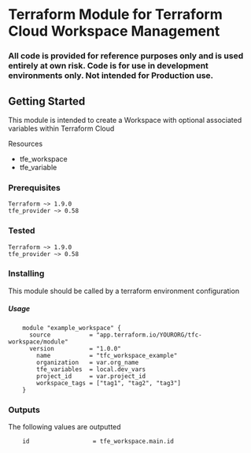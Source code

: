 # Terraform Module for Terraform Cloud Workspace Management
### All code is provided for reference purposes only and is used entirely at own risk. Code is for use in development environments only. Not intended for Production use.


## Getting Started

This module is intended to create a Workspace with optional associated variables within Terraform Cloud

Resources
- tfe_workspace
- tfe_variable


### Prerequisites

    Terraform ~> 1.9.0
    tfe_provider ~> 0.58

### Tested

    Terraform ~> 1.9.0
    tfe_provider ~> 0.58
### Installing

This module should be called by a terraform environment configuration

##### Usage

```
    module "example_workspace" {
      source           = "app.terraform.io/YOURORG/tfc-workspace/module"
      version          = "1.0.0"
        name           = "tfc_workspace_example"
        organization   = var.org_name
        tfe_variables  = local.dev_vars
        project_id     = var.project_id
        workspace_tags = ["tag1", "tag2", "tag3"]
    }
```



### Outputs

The following values are outputted
```
    id                  = tfe_workspace.main.id
```

